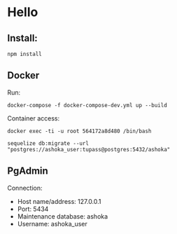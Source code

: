 # Hello

## Install:

`npm install`

## Docker

Run:

`docker-compose -f docker-compose-dev.yml up --build`

Container access:

`docker exec -ti -u root 564172a8d480 /bin/bash`

`sequelize db:migrate --url "postgres://ashoka_user:tupass@postgres:5432/ashoka"`

## PgAdmin

Connection:

- Host name/address: 127.0.0.1
- Port: 5434
- Maintenance database: ashoka
- Username: ashoka_user
